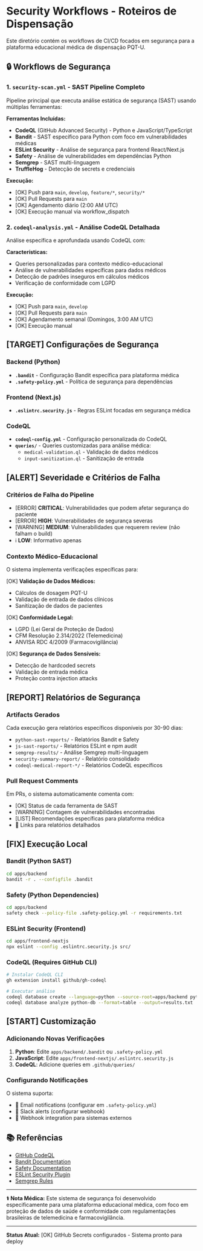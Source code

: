 # Security Workflows - Roteiros de Dispensação

Este diretório contém os workflows de CI/CD focados em segurança para a plataforma educacional médica de dispensação PQT-U.

## 🔒 Workflows de Segurança

### 1. `security-scan.yml` - SAST Pipeline Completo
Pipeline principal que executa análise estática de segurança (SAST) usando múltiplas ferramentas:

**Ferramentas Incluídas:**
- **CodeQL** (GitHub Advanced Security) - Python e JavaScript/TypeScript
- **Bandit** - SAST específico para Python com foco em vulnerabilidades médicas
- **ESLint Security** - Análise de segurança para frontend React/Next.js
- **Safety** - Análise de vulnerabilidades em dependências Python
- **Semgrep** - SAST multi-linguagem
- **TruffleHog** - Detecção de secrets e credenciais

**Execução:**
- [OK] Push para `main`, `develop`, `feature/*`, `security/*`
- [OK] Pull Requests para `main`
- [OK] Agendamento diário (2:00 AM UTC)
- [OK] Execução manual via workflow_dispatch

### 2. `codeql-analysis.yml` - Análise CodeQL Detalhada
Análise específica e aprofundada usando CodeQL com:

**Características:**
- Queries personalizadas para contexto médico-educacional
- Análise de vulnerabilidades específicas para dados médicos
- Detecção de padrões inseguros em cálculos médicos
- Verificação de conformidade com LGPD

**Execução:**
- [OK] Push para `main`, `develop`
- [OK] Pull Requests para `main`
- [OK] Agendamento semanal (Domingos, 3:00 AM UTC)
- [OK] Execução manual

## [TARGET] Configurações de Segurança

### Backend (Python)
- **`.bandit`** - Configuração Bandit específica para plataforma médica
- **`.safety-policy.yml`** - Política de segurança para dependências

### Frontend (Next.js)
- **`.eslintrc.security.js`** - Regras ESLint focadas em segurança médica

### CodeQL
- **`codeql-config.yml`** - Configuração personalizada do CodeQL
- **`queries/`** - Queries customizadas para análise médica:
  - `medical-validation.ql` - Validação de dados médicos
  - `input-sanitization.ql` - Sanitização de entrada

## [ALERT] Severidade e Critérios de Falha

### Critérios de Falha do Pipeline
- [ERROR] **CRITICAL**: Vulnerabilidades que podem afetar segurança do paciente
- [ERROR] **HIGH**: Vulnerabilidades de segurança severas
- [WARNING] **MEDIUM**: Vulnerabilidades que requerem review (não falham o build)
- ℹ️ **LOW**: Informativo apenas

### Contexto Médico-Educacional
O sistema implementa verificações específicas para:

[OK] **Validação de Dados Médicos:**
- Cálculos de dosagem PQT-U
- Validação de entrada de dados clínicos
- Sanitização de dados de pacientes

[OK] **Conformidade Legal:**
- LGPD (Lei Geral de Proteção de Dados)
- CFM Resolução 2.314/2022 (Telemedicina)
- ANVISA RDC 4/2009 (Farmacovigilância)

[OK] **Segurança de Dados Sensíveis:**
- Detecção de hardcoded secrets
- Validação de entrada médica
- Proteção contra injection attacks

## [REPORT] Relatórios de Segurança

### Artifacts Gerados
Cada execução gera relatórios específicos disponíveis por 30-90 dias:

- `python-sast-reports/` - Relatórios Bandit e Safety
- `js-sast-reports/` - Relatórios ESLint e npm audit
- `semgrep-results/` - Análise Semgrep multi-linguagem
- `security-summary-report/` - Relatório consolidado
- `codeql-medical-report-*/` - Relatórios CodeQL específicos

### Pull Request Comments
Em PRs, o sistema automaticamente comenta com:
- [OK] Status de cada ferramenta de SAST
- [WARNING] Contagem de vulnerabilidades encontradas
- [LIST] Recomendações específicas para plataforma médica
- 🔗 Links para relatórios detalhados

## [FIX] Execução Local

### Bandit (Python SAST)
```bash
cd apps/backend
bandit -r . --configfile .bandit
```

### Safety (Python Dependencies)
```bash
cd apps/backend
safety check --policy-file .safety-policy.yml -r requirements.txt
```

### ESLint Security (Frontend)
```bash
cd apps/frontend-nextjs
npx eslint --config .eslintrc.security.js src/
```

### CodeQL (Requires GitHub CLI)
```bash
# Instalar CodeQL CLI
gh extension install github/gh-codeql

# Executar análise
codeql database create --language=python --source-root=apps/backend python-db
codeql database analyze python-db --format=table --output=results.txt
```

## [START] Customização

### Adicionando Novas Verificações
1. **Python**: Edite `apps/backend/.bandit` ou `.safety-policy.yml`
2. **JavaScript**: Edite `apps/frontend-nextjs/.eslintrc.security.js`
3. **CodeQL**: Adicione queries em `.github/queries/`

### Configurando Notificações
O sistema suporta:
- 📧 Email notifications (configurar em `.safety-policy.yml`)
- 💬 Slack alerts (configurar webhook)
- 🔗 Webhook integration para sistemas externos

## 📚 Referências

- [GitHub CodeQL](https://codeql.github.com/)
- [Bandit Documentation](https://bandit.readthedocs.io/)
- [Safety Documentation](https://pyup.io/safety/)
- [ESLint Security Plugin](https://github.com/nodesecurity/eslint-plugin-security)
- [Semgrep Rules](https://semgrep.dev/explore)

---

**⚕️ Nota Médica:** Este sistema de segurança foi desenvolvido especificamente para uma plataforma educacional médica, com foco em proteção de dados de saúde e conformidade com regulamentações brasileiras de telemedicina e farmacovigilância.

---
**Status Atual:** [OK] GitHub Secrets configurados - Sistema pronto para deploy